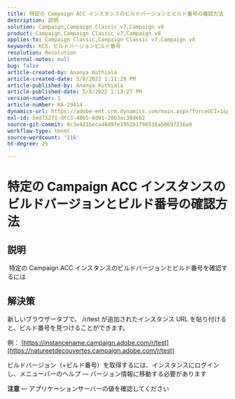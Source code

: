 ```yaml
---
title: 特定の Campaign ACC インスタンスのビルドバージョンとビルド番号の確認方法
description: 説明
solution: Campaign,Campaign Classic v7,Campaign v8
product: Campaign,Campaign Classic v7,Campaign v8
applies-to: Campaign Classic,Campaign Classic v7,Campaign v8
keywords: KCS，ビルドバージョンビルド番号
resolution: Resolution
internal-notes: null
bug: false
article-created-by: Ananya Kuthiala
article-created-date: 5/8/2022 1:11:29 PM
article-published-by: Ananya Kuthiala
article-published-date: 5/8/2022 1:13:27 PM
version-number: 1
article-number: KA-19414
dynamics-url: https://adobe-ent.crm.dynamics.com/main.aspx?forceUCI=1&pagetype=entityrecord&etn=knowledgearticle&id=4b80485b-d0ce-ec11-a7b5-0022480a8e40
exl-id: 5ed75271-dfc3-48b5-8d91-20b3ac38deb2
source-git-commit: 0c3e421beca46d9fe1952b1f98538a50697216a0
workflow-type: tm+mt
source-wordcount: '116'
ht-degree: 2%

---
```


# 特定の Campaign ACC インスタンスのビルドバージョンとビルド番号の確認方法

## 説明

 特定の Campaign ACC インスタンスのビルドバージョンとビルド番号を確認するには

## 解決策


新しいブラウザータブで、 /r/test が追加されたインスタンス URL を貼り付けると、ビルド番号を見つけることができます。

例： [https://instancename.campaign.adobe.com/r/test](https://natureetdecouvertes.campaign.adobe.com/r/test)

ビルドバージョン（+ビルド番号）を取得するには、インスタンスにログインし、メニューバーのヘルプ — バージョン情報に移動する必要があります

<b>注意 </b> — アプリケーションサーバーの値を確認してください
